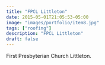 ```yaml
---
title: "FPCL Littleton"
date: 2015-05-01T21:05:53-05:00
image: "images/portfolio/item8.jpg"
tags: ["roofing"]
description: "FPCL Littleton"
draft: false
---
```


First Presbyterian Church Littleton.
